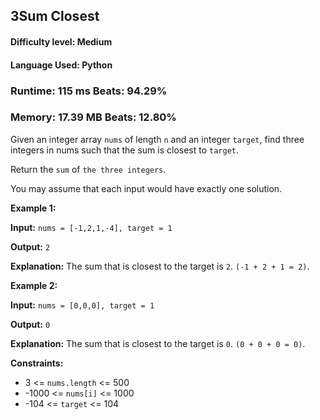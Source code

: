 ## 3Sum Closest

#### **Difficulty level:** Medium

#### **Language Used:** Python

### Runtime: 115 ms **Beats: 94.29%**
### Memory: 17.39 MB **Beats: 12.80%**

Given an integer array `nums` of length `n` and an integer `target`, find three integers in nums such that the sum is closest to `target`.

Return the `sum` of `the three integers`.

You may assume that each input would have exactly one solution.


**Example 1:**

**Input:** `nums = [-1,2,1,-4], target = 1`

**Output:** `2`

**Explanation:** The sum that is closest to the target is `2`. `(-1 + 2 + 1 = 2)`.

**Example 2:**

**Input:** `nums = [0,0,0], target = 1`

**Output:** `0`

**Explanation:** The sum that is closest to the target is `0`. `(0 + 0 + 0 = 0)`.

**Constraints:**

- 3 <= `nums.length` <= 500
- -1000 <= `nums[i]` <= 1000
- -104 <= `target` <= 104
